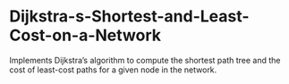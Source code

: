 # Dijkstra-s-Shortest-and-Least-Cost-on-a-Network
Implements Dijkstra’s algorithm to compute the shortest path tree and the cost of least-cost paths for a given node in the network.
